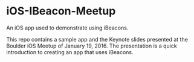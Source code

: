 # iOS-IBeacon-Meetup
An iOS app used to demonstrate using iBeacons.

This repo contains a sample app and the Keynote slides presented at the Boulder iOS Meetup of January 19, 2016.
The presentation is a quick introduction to creating an app that uses iBeacons.
